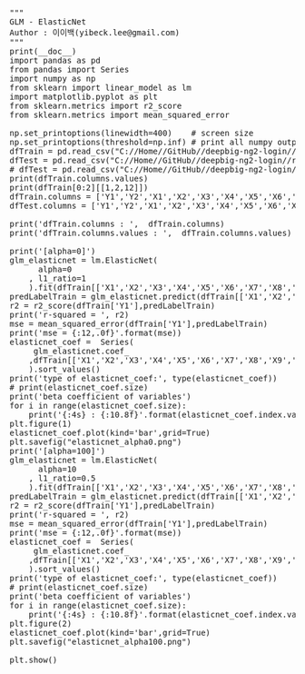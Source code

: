 <pre>
"""
GLM - ElasticNet
Author : 이이백(yibeck.lee@gmail.com)
"""
print(__doc__)
import pandas as pd
from pandas import Series
import numpy as np
from sklearn import linear_model as lm
import matplotlib.pyplot as plt
from sklearn.metrics import r2_score
from sklearn.metrics import mean_squared_error

np.set_printoptions(linewidth=400)    # screen size
np.set_printoptions(threshold=np.inf) # print all numpy output
dfTrain = pd.read_csv("C://Home//GitHub//deepbig-ng2-login//resources//data//data01-train.csv",header=None)
dfTest = pd.read_csv("C://Home//GitHub//deepbig-ng2-login//resources//data//data01-test.csv",header=None)
# dfTest = pd.read_csv("C://Home//GitHub//deepbig-ng2-login//resources//data//data01-train.csv",header=None)
print(dfTrain.columns.values)
print(dfTrain[0:2][[1,2,12]])
dfTrain.columns = ['Y1','Y2','X1','X2','X3','X4','X5','X6','X7','X8','X9','X10','X11']
dfTest.columns = ['Y1','Y2','X1','X2','X3','X4','X5','X6','X7','X8','X9','X10','X11']

print('dfTrain.columns : ',  dfTrain.columns)
print('dfTrain.columns.values : ',  dfTrain.columns.values)

print('[alpha=0]')
glm_elasticnet = lm.ElasticNet(
	  alpha=0
	, l1_ratio=1
	).fit(dfTrain[['X1','X2','X3','X4','X5','X6','X7','X8','X9','X10','X11']],dfTrain['Y1'])
predLabelTrain = glm_elasticnet.predict(dfTrain[['X1','X2','X3','X4','X5','X6','X7','X8','X9','X10','X11']])
r2 = r2_score(dfTrain['Y1'],predLabelTrain)
print('r-squared = ', r2)
mse = mean_squared_error(dfTrain['Y1'],predLabelTrain)
print('mse = {:12,.0f}'.format(mse))
elasticnet_coef =  Series(
	 glm_elasticnet.coef_
	,dfTrain[['X1','X2','X3','X4','X5','X6','X7','X8','X9','X10','X11']].columns
	).sort_values()
print('type of elasticnet_coef:', type(elasticnet_coef))
# print(elasticnet_coef.size)
print('beta coefficient of variables')
for i in range(elasticnet_coef.size):
	print('{:4s} : {:10.8f}'.format(elasticnet_coef.index.values[i],elasticnet_coef.values[i]))
plt.figure(1)
elasticnet_coef.plot(kind='bar',grid=True)
plt.savefig("elasticnet_alpha0.png")
print('[alpha=100]')
glm_elasticnet = lm.ElasticNet(
  	  alpha=10
	, l1_ratio=0.5
	).fit(dfTrain[['X1','X2','X3','X4','X5','X6','X7','X8','X9','X10','X11']],dfTrain['Y1'])
predLabelTrain = glm_elasticnet.predict(dfTrain[['X1','X2','X3','X4','X5','X6','X7','X8','X9','X10','X11']])
r2 = r2_score(dfTrain['Y1'],predLabelTrain)
print('r-squared = ', r2)
mse = mean_squared_error(dfTrain['Y1'],predLabelTrain)
print('mse = {:12,.0f}'.format(mse))
elasticnet_coef =  Series(
	 glm_elasticnet.coef_
	,dfTrain[['X1','X2','X3','X4','X5','X6','X7','X8','X9','X10','X11']].columns
	).sort_values()
print('type of elasticnet_coef:', type(elasticnet_coef))
# print(elasticnet_coef.size)
print('beta coefficient of variables')
for i in range(elasticnet_coef.size):
	print('{:4s} : {:10.8f}'.format(elasticnet_coef.index.values[i],elasticnet_coef.values[i]))
plt.figure(2)
elasticnet_coef.plot(kind='bar',grid=True)
plt.savefig("elasticnet_alpha100.png")

plt.show()

</pre>
